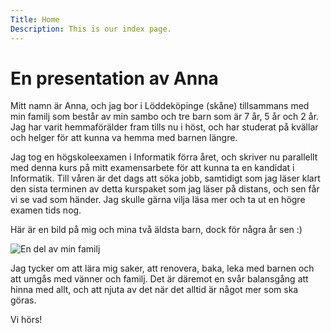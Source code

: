```yaml
---
Title: Home
Description: This is our index page.
---
```


En presentation av Anna
==========================

Mitt namn är Anna, och jag bor i Löddeköpinge (skåne) tillsammans med min familj som består av min sambo och tre barn som är 7 år, 5 år och 2 år. Jag har varit hemmaförälder fram tills nu i höst, och har studerat på kvällar och helger för att kunna va hemma med barnen längre. 

Jag tog en högskoleexamen i Informatik förra året, och skriver nu parallellt med denna kurs på mitt examensarbete för att kunna ta en kandidat i Informatik. Till våren är det dags att söka jobb, samtidigt som jag läser klart den sista terminen av detta kurspaket som jag läser på distans, och sen får vi se vad som händer. Jag skulle gärna vilja läsa mer och ta ut en högre examen tids nog.

Här är en bild på mig och mina två äldsta barn, dock för några år sen :)

![En del av min familj](image/anna.webp)

Jag tycker om att lära mig saker, att renovera, baka, leka med barnen och att umgås med vänner och familj. Det är däremot en svår balansgång att hinna med allt, och att njuta av det när det alltid är något mer som ska göras. 

Vi hörs!